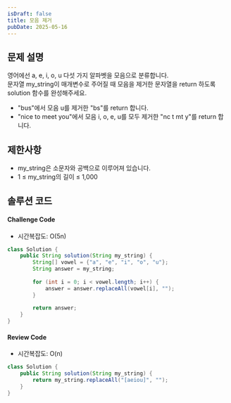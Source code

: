 ```yaml
---
isDraft: false
title: 모음 제거
pubDate: 2025-05-16
---
```


## 문제 설명

영어에선 a, e, i, o, u 다섯 가지 알파벳을 모음으로 분류합니다. <br />
문자열 my_string이 매개변수로 주어질 때 모음을 제거한 문자열을 return 하도록 solution 함수를 완성해주세요.

- "bus"에서 모음 u를 제거한 "bs"를 return 합니다.
- "nice to meet you"에서 모음 i, o, e, u를 모두 제거한 "nc t mt y"를 return 합니다.

## 제한사항

- my_string은 소문자와 공백으로 이루어져 있습니다.
- 1 ≤ my_string의 길이 ≤ 1,000

## 솔루션 코드

#### Challenge Code
- 시간복잡도: O(5n)
```java
class Solution {
    public String solution(String my_string) {
        String[] vowel = {"a", "e", "i", "o", "u"};
        String answer = my_string;
        
        for (int i = 0; i < vowel.length; i++) {
            answer = answer.replaceAll(vowel[i], "");
        }
        
        return answer;
    }
}
```

#### Review Code
- 시간복잡도: O(n)
```java
class Solution {
    public String solution(String my_string) {
        return my_string.replaceAll("[aeiou]", "");
    }
}

```

